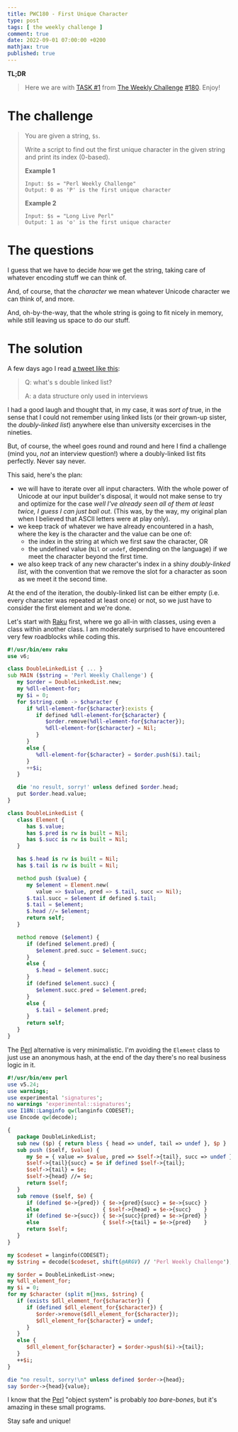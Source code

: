 ```yaml
---
title: PWC180 - First Unique Character
type: post
tags: [ the weekly challenge ]
comment: true
date: 2022-09-01 07:00:00 +0200
mathjax: true
published: true
---
```


**TL;DR**

> Here we are with [TASK #1][] from [The Weekly Challenge][]
> [#180][]. Enjoy!

# The challenge

> You are given a string, `$s`.
>
> Write a script to find out the first unique character in the given
> string and print its index (0-based).
>
> **Example 1**
>
>     Input: $s = "Perl Weekly Challenge"
>     Output: 0 as 'P' is the first unique character
>
> **Example 2**
>
>     Input: $s = "Long Live Perl"
>     Output: 1 as 'o' is the first unique character

# The questions

I guess that we have to decide *how* we get the string, taking care of
whatever encoding stuff we can think of.

And, of course, that the *character* we mean whatever Unicode character
we can think of, and more.

And, oh-by-the-way, that the whole string is going to fit nicely in
memory, while still leaving us space to do our stuff.

# The solution

A few days ago I read [a tweet like this][tweet]:

> Q: what's s double linked list?
>
> A: a data structure only used in interviews

I had a good laugh and thought that, in my case, it was *sort of* true,
in the sense that I could not remember using linked lists (or their
grown-up sister, the *doubly-linked list*) anywhere else than university
excercises in the nineties.

But, of course, the wheel goes round and round and here I find a
challenge (mind you, *not* an interview question!) where a doubly-linked
list fits perfectly. Never say never.

This said, here's the plan:

- we will have to iterate over all input characters. With the whole
  power of Unicode at our input builder's disposal, it would not make
  sense to try and optimize for the case *well I've already seen all of
  them at least twice, I guess I can just bail out*. (This was, by the
  way, my original plan when I believed that ASCII letters were at play
  only).
- we keep track of whatever we have already encountered in a hash, where
  the key is the character and the value can be one of:
  - the index in the string at which we first saw the character, OR
  - the undefined value (`Nil` or `undef`, depending on the language) if
    we meet the character beyond the first time.
- we also keep track of any new character's index in a shiny
  *doubly-linked list*, with the convention that we remove the slot for
  a character as soon as we meet it the second time.

At the end of the iteration, the doubly-linked list can be either empty
(i.e. every character was repeated at least once) or not, so we just
have to consider the first element and we're done.

Let's start with [Raku][] first, where we go all-in with classes, using
even a class within another class. I am moderately surprised to have
encountered very few roadblocks while coding this.

```raku
#!/usr/bin/env raku
use v6;

class DoubleLinkedList { ... }
sub MAIN ($string = 'Perl Weekly Challenge') {
   my $order = DoubleLinkedList.new;
   my %dll-element-for;
   my $i = 0;
   for $string.comb -> $character {
      if %dll-element-for{$character}:exists {
         if defined %dll-element-for{$character} {
            $order.remove(%dll-element-for{$character});
            %dll-element-for{$character} = Nil;
         }
      }
      else {
         %dll-element-for{$character} = $order.push($i).tail;
      }
      ++$i;
   }

   die 'no result, sorry!' unless defined $order.head;
   put $order.head.value;
}

class DoubleLinkedList {
   class Element {
      has $.value;
      has $.pred is rw is built = Nil;
      has $.succ is rw is built = Nil;
   }

   has $.head is rw is built = Nil;
   has $.tail is rw is built = Nil;

   method push ($value) {
      my $element = Element.new(
         value => $value, pred => $.tail, succ => Nil);
      $.tail.succ = $element if defined $.tail;
      $.tail = $element;
      $.head //= $element;
      return self;
   }

   method remove ($element) {
      if (defined $element.pred) {
         $element.pred.succ = $element.succ;
      }
      else {
         $.head = $element.succ;
      }
      if (defined $element.succ) {
         $element.succ.pred = $element.pred;
      }
      else {
         $.tail = $element.pred;
      }
      return self;
   }
}
```

The [Perl][] alternative is very minimalistic. I'm avoiding the
`Element` class to just use an anonymous hash, at the end of the day
there's no real business logic in it.

```perl
#!/usr/bin/env perl
use v5.24;
use warnings;
use experimental 'signatures';
no warnings 'experimental::signatures';
use I18N::Langinfo qw(langinfo CODESET);
use Encode qw(decode);

{
   package DoubleLinkedList;
   sub new ($p) { return bless { head => undef, tail => undef }, $p }
   sub push ($self, $value) {
      my $e = { value => $value, pred => $self->{tail}, succ => undef };
      $self->{tail}{succ} = $e if defined $self->{tail};
      $self->{tail} = $e;
      $self->{head} //= $e;
      return $self;
   }
   sub remove ($self, $e) {
      if (defined $e->{pred}) { $e->{pred}{succ} = $e->{succ} }
      else                    { $self->{head} = $e->{succ}    }
      if (defined $e->{succ}) { $e->{succ}{pred} = $e->{pred} }
      else                    { $self->{tail} = $e->{pred}    }
      return $self;
   }
}

my $codeset = langinfo(CODESET);
my $string = decode($codeset, shift(@ARGV) // 'Perl Weekly Challenge');

my $order = DoubleLinkedList->new;
my %dll_element_for;
my $i = 0;
for my $character (split m{}mxs, $string) {
   if (exists $dll_element_for{$character}) {
      if (defined $dll_element_for{$character}) {
         $order->remove($dll_element_for{$character});
         $dll_element_for{$character} = undef;
      }
   }
   else {
      $dll_element_for{$character} = $order->push($i)->{tail};
   }
   ++$i;
}

die "no result, sorry!\n" unless defined $order->{head};
say $order->{head}{value};
```

I know that the [Perl][] "object system" is probably *too bare-bones*,
but it's amazing in these small programs.

Stay safe and unique!

[The Weekly Challenge]: https://theweeklychallenge.org/
[#180]: https://theweeklychallenge.org/blog/perl-weekly-challenge-180/
[TASK #1]: https://theweeklychallenge.org/blog/perl-weekly-challenge-180/#TASK1
[Perl]: https://www.perl.org/
[Raku]: https://raku.org/
[tweet]: https://twitter.com/jkolez/status/1564644664610697216

